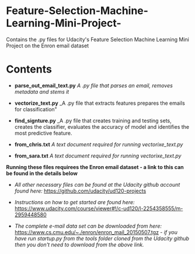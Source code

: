 # Feature-Selection-Machine-Learning-Mini-Project-
Contains the .py files for Udacity's Feature Selection Machine Learning Mini Project on the Enron email dataset

# Contents

* **parse_out_email_text.py**
  _A .py file that parses an email, removes metadata and stems it_

* **vectorize_text.py**
  _A .py file that extracts features prepares the emails for classification"

* **find_signture.py**
  _A .py file that creates training and testing sets, creates the classifier, evaluates the accuracy of model and identifies the most predictive feature. 


* **from_chris.txt**
  _A text document required for running vectorixe_text.py_

* **from_sara.txt**
  _A text document required for running vectorixe_text.py_

**Running these files requirees the Enron email dataset - a link to this can be found in the details below**

*  _All other necessary files can be found at the Udacity github account found here:_ https://github.com/udacity/ud120-projects

*  _Instructions on how to get started are found here:_ https://www.udacity.com/course/viewer#!/c-ud120/l-2254358555/m-2959448580   
   
*  _The complete e-mail data set can be downloaded from here:_ https://www.cs.cmu.edu/~./enron/enron_mail_20150507.tgz - _if you have run startup.py from the tools folder cloned from the Udacity github then you don't need to download from the above link._
